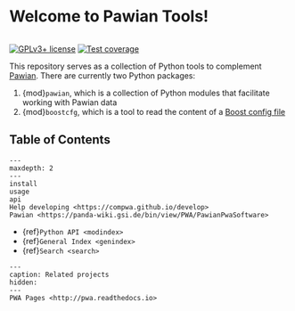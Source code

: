 # Welcome to Pawian Tools!

```{title} Welcome

```

[![GPLv3+ license](https://img.shields.io/badge/License-GPLv3+-blue.svg)](https://www.gnu.org/licenses/gpl-3.0-standalone.html)
[![Test coverage](https://codecov.io/gh/RUB-EP1/pawian-tools/branch/main/graph/badge.svg)](https://codecov.io/gh/RUB-EP1/pawian-tools)

This repository serves as a collection of Python tools to complement
[Pawian](https://panda-wiki.gsi.de/bin/view/PWA/PawianPwaSoftware). There are
currently two Python packages:

1. {mod}`pawian`, which is a collection of Python modules that facilitate working with
   Pawian data
2. {mod}`boostcfg`, which is a tool to read the content of a
   [Boost config file](https://www.boost.org/doc/libs/1_72_0/doc/html/boost/program_options/parse_co_1_3_32_9_8_1_1_11.html)

## Table of Contents

```{toctree}
---
maxdepth: 2
---
install
usage
api
Help developing <https://compwa.github.io/develop>
Pawian <https://panda-wiki.gsi.de/bin/view/PWA/PawianPwaSoftware>
```

- {ref}`Python API <modindex>`
- {ref}`General Index <genindex>`
- {ref}`Search <search>`

```{toctree}
---
caption: Related projects
hidden:
---
PWA Pages <http://pwa.readthedocs.io>
```
